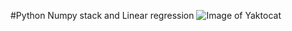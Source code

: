 #Python Numpy stack and Linear regression
![Image of Yaktocat](https://octodex.github.com/images/yaktocat.png)
